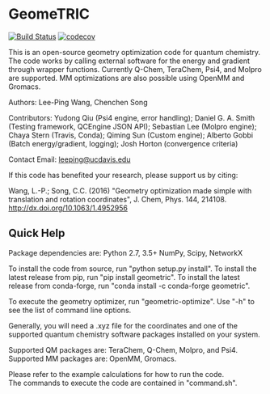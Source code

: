 # GeomeTRIC
[![Build Status](https://travis-ci.org/leeping/geomeTRIC.svg?branch=master)](https://travis-ci.org/leeping/geomeTRIC)
[![codecov](https://codecov.io/gh/leeping/geometric/branch/master/graph/badge.svg)](https://codecov.io/gh/leeping/geometric)

This is an open-source geometry optimization code for quantum
chemistry.  The code works by calling external software for the energy
and gradient through wrapper functions.  Currently Q-Chem, TeraChem, 
Psi4, and Molpro are supported.  MM optimizations are also possible
using OpenMM and Gromacs.

Authors: Lee-Ping Wang, Chenchen Song

Contributors: Yudong Qiu (Psi4 engine, error handling); Daniel G. A. Smith (Testing framework, QCEngine JSON API); Sebastian Lee (Molpro engine); Chaya Stern (Travis, Conda); Qiming Sun (Custom engine); Alberto Gobbi (Batch energy/gradient, logging); Josh Horton (convergence criteria)

Contact Email: leeping@ucdavis.edu

If this code has benefited your research, please support us by citing:

Wang, L.-P.; Song, C.C. (2016) "Geometry optimization made simple with translation and rotation coordinates", J. Chem, Phys. 144, 214108.
http://dx.doi.org/10.1063/1.4952956

## Quick Help

Package dependencies are:
Python 2.7, 3.5+
NumPy, Scipy, NetworkX

To install the code from source, run "python setup.py install".
To install the latest release from pip, run "pip install geometric".
To install the latest release from conda-forge, run "conda install -c conda-forge geometric".

To execute the geometry optimizer, run "geometric-optimize".
Use "-h" to see the list of command line options.

Generally, you will need a .xyz file for the coordinates and 
one of the supported quantum chemistry software packages installed
on your system.

Supported QM packages are: TeraChem, Q-Chem, Molpro, and Psi4.
Supported MM packages are: OpenMM, Gromacs.

Please refer to the example calculations for how to run the code.  
The commands to execute the code are contained in "command.sh".

